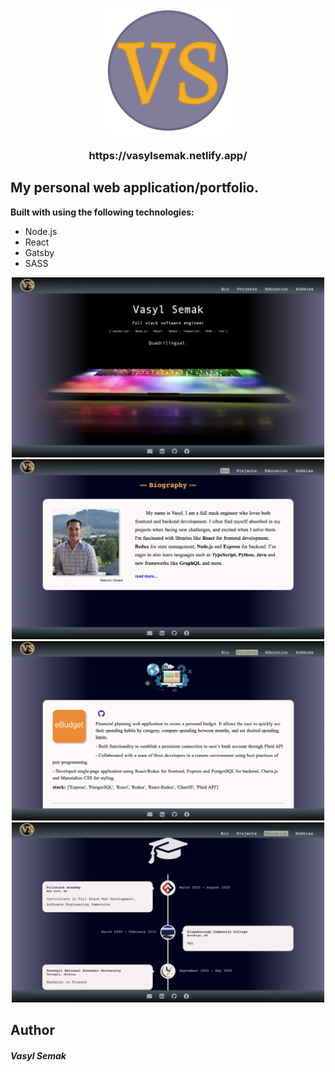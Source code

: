 <p align="center">
  <a href="https://vasylsemak.netlify.app/">
    <img alt="im" src="src/images/logo-icon.png" width="200" />
  </a>
</p>
<h3 align="center">
  https://vasylsemak.netlify.app/
</h3>

## My personal web application/portfolio.

**Built with using the following technologies:**

- Node.js
- React
- Gatsby
- SASS

<p align="center">
  <img alt="photo-1" src="src/images/photo-1.png" width="500" />
  <img alt="photo-2" src="src/images/photo-2.png" width="500" />
  <img alt="photo-3" src="src/images/photo-3.png" width="500" />
  <img alt="photo-4" src="src/images/photo-4.png" width="500" />
</p>

## Author

<h5>Vasyl Semak</h5>
